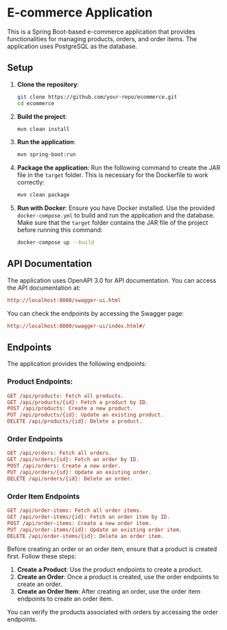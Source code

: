 # E-commerce Application

This is a Spring Boot-based e-commerce application that provides functionalities for managing products, orders, and order items. The application uses PostgreSQL as the database.

## Setup

1. **Clone the repository**:
    ```sh
    git clone https://github.com/your-repo/ecommerce.git
    cd ecommerce
    ```
         
2. **Build the project**:
    ```sh
    mvn clean install
    ```

3. **Run the application**:
    ```sh
    mvn spring-boot:run
    ```

4. **Package the application**:
  Run the following command to create the JAR file in the `target` folder. This is necessary for the Dockerfile to work correctly:
   ```sh
   mvn clean package
   ```

5. **Run with Docker**:
   Ensure you have Docker installed. Use the provided `docker-compose.yml` to build and run the application and the database. Make sure that the `target` folder contains the JAR file of the project before running this command:
    ```sh
    docker-compose up --build
    ```

## API Documentation
The application uses OpenAPI 3.0 for API documentation. You can access the API documentation at:
```ini
http://localhost:8080/swagger-ui.html
```
You can check the endpoints by accessing the Swagger page:
```ini
http://localhost:8080/swagger-ui/index.html#/
```

## Endpoints

The application provides the following endpoints:

### Product Endpoints:
```ini
GET /api/products: Fetch all products.
GET /api/products/{id}: Fetch a product by ID.
POST /api/products: Create a new product.
PUT /api/products/{id}: Update an existing product.
DELETE /api/products/{id}: Delete a product.
```
### Order Endpoints
```ini
GET /api/orders: Fetch all orders.
GET /api/orders/{id}: Fetch an order by ID.
POST /api/orders: Create a new order.
PUT /api/orders/{id}: Update an existing order.
DELETE /api/orders/{id}: Delete an order.
```

### Order Item Endpoints
```ini
GET /api/order-items: Fetch all order items.
GET /api/order-items/{id}: Fetch an order item by ID.
POST /api/order-items: Create a new order item.
PUT /api/order-items/{id}: Update an existing order item.
DELETE /api/order-items/{id}: Delete an order item.
```

Before creating an order or an order item, ensure that a product is created first. Follow these steps:

1. **Create a Product**: Use the product endpoints to create a product.
2. **Create an Order**: Once a product is created, use the order endpoints to create an order.
3. **Create an Order Item**: After creating an order, use the order item endpoints to create an order item.

You can verify the products associated with orders by accessing the order endpoints.
